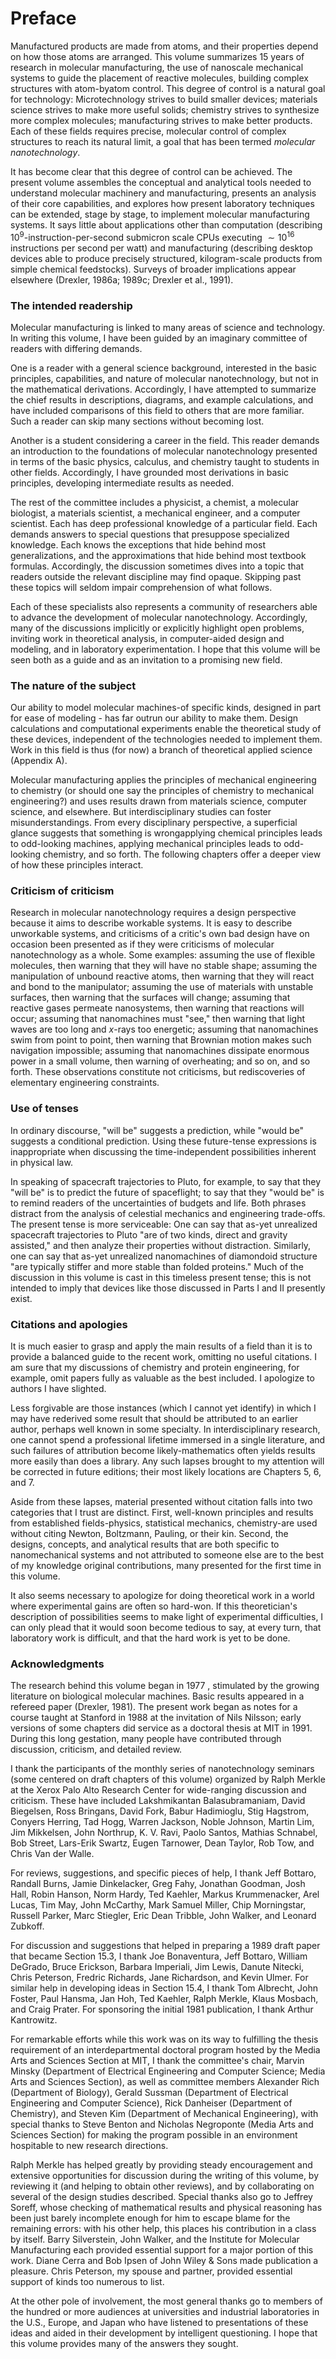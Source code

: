 # Preface


Manufactured products are made from atoms, and their properties depend on how those atoms are arranged. This volume summarizes 15 years of research in molecular manufacturing, the use of nanoscale mechanical systems to guide the placement of reactive molecules, building complex structures with atom-byatom control. This degree of control is a natural goal for technology: Microtechnology strives to build smaller devices; materials science strives to make more useful solids; chemistry strives to synthesize more complex molecules; manufacturing strives to make better products. Each of these fields requires precise, molecular control of complex structures to reach its natural limit, a goal that has been termed *molecular nanotechnology*.

It has become clear that this degree of control can be achieved. The present volume assembles the conceptual and analytical tools needed to understand molecular machinery and manufacturing, presents an analysis of their core capabilities, and explores how present laboratory techniques can be extended, stage by stage, to implement molecular manufacturing systems. It says little about applications other than computation (describing $10^{9}$-instruction-per-second submicron scale CPUs executing $\sim 10^{16}$ instructions per second per watt) and manufacturing (describing desktop devices able to produce precisely structured, kilogram-scale products from simple chemical feedstocks). Surveys of broader implications appear elsewhere (Drexler, 1986a; 1989c; Drexler et al., 1991).

### The intended readership

Molecular manufacturing is linked to many areas of science and technology. In writing this volume, I have been guided by an imaginary committee of readers with differing demands.

One is a reader with a general science background, interested in the basic principles, capabilities, and nature of molecular nanotechnology, but not in the mathematical derivations. Accordingly, I have attempted to summarize the chief results in descriptions, diagrams, and example calculations, and have included comparisons of this field to others that are more familiar. Such a reader can skip many sections without becoming lost.

Another is a student considering a career in the field. This reader demands an introduction to the foundations of molecular nanotechnology presented in terms of the basic physics, calculus, and chemistry taught to students in other fields. Accordingly, I have grounded most derivations in basic principles, developing intermediate results as needed.

The rest of the committee includes a physicist, a chemist, a molecular biologist, a materials scientist, a mechanical engineer, and a computer scientist. Each has deep professional knowledge of a particular field. Each demands answers to special questions that presuppose specialized knowledge. Each knows the exceptions that hide behind most generalizations, and the approximations that hide behind most textbook formulas. Accordingly, the discussion sometimes dives into a topic that readers outside the relevant discipline may find opaque. Skipping past these topics will seldom impair comprehension of what follows.

Each of these specialists also represents a community of researchers able to advance the development of molecular nanotechnology. Accordingly, many of the discussions implicitly or explicitly highlight open problems, inviting work in theoretical analysis, in computer-aided design and modeling, and in laboratory experimentation. I hope that this volume will be seen both as a guide and as an invitation to a promising new field.

### The nature of the subject

Our ability to model molecular machines-of specific kinds, designed in part for ease of modeling - has far outrun our ability to make them. Design calculations and computational experiments enable the theoretical study of these devices, independent of the technologies needed to implement them. Work in this field is thus (for now) a branch of theoretical applied science (Appendix A).

Molecular manufacturing applies the principles of mechanical engineering to chemistry (or should one say the principles of chemistry to mechanical engineering?) and uses results drawn from materials science, computer science, and elsewhere. But interdisciplinary studies can foster misunderstandings. From every disciplinary perspective, a superficial glance suggests that something is wrongapplying chemical principles leads to odd-looking machines, applying mechanical principles leads to odd-looking chemistry, and so forth. The following chapters offer a deeper view of how these principles interact.

### Criticism of criticism

Research in molecular nanotechnology requires a design perspective because it aims to describe workable systems. It is easy to describe unworkable systems, and criticisms of a critic's own bad design have on occasion been presented as if they were criticisms of molecular nanotechnology as a whole. Some examples: assuming the use of flexible molecules, then warning that they will have no stable shape; assuming the manipulation of unbound reactive atoms, then warning that they will react and bond to the manipulator; assuming the use of materials with unstable surfaces, then warning that the surfaces will change; assuming that reactive gases permeate nanosystems, then warning that reactions will occur; assuming that nanomachines must "see," then warning that light waves are too long and $x$-rays too energetic; assuming that nanomachines swim from point to point, then warning that Brownian motion makes such navigation impossible; assuming that nanomachines dissipate enormous power in a small volume, then warning of overheating; and so on, and so forth. These observations constitute not criticisms, but rediscoveries of elementary engineering constraints.

### Use of tenses

In ordinary discourse, "will be" suggests a prediction, while "would be" suggests a conditional prediction. Using these future-tense expressions is inappropriate when discussing the time-independent possibilities inherent in physical law.

In speaking of spacecraft trajectories to Pluto, for example, to say that they "will be" is to predict the future of spaceflight; to say that they "would be" is to remind readers of the uncertainties of budgets and life. Both phrases distract from the analysis of celestial mechanics and engineering trade-offs. The present tense is more serviceable: One can say that as-yet unrealized spacecraft trajectories to Pluto "are of two kinds, direct and gravity assisted," and then analyze their properties without distraction. Similarly, one can say that as-yet unrealized nanomachines of diamondoid structure "are typically stiffer and more stable than folded proteins." Much of the discussion in this volume is cast in this timeless present tense; this is not intended to imply that devices like those discussed in Parts I and II presently exist.

### Citations and apologies

It is much easier to grasp and apply the main results of a field than it is to provide a balanced guide to the recent work, omitting no useful citations. I am sure that my discussions of chemistry and protein engineering, for example, omit papers fully as valuable as the best included. I apologize to authors I have slighted.

Less forgivable are those instances (which I cannot yet identify) in which I may have rederived some result that should be attributed to an earlier author, perhaps well known in some specialty. In interdisciplinary research, one cannot spend a professional lifetime immersed in a single literature, and such failures of attribution become likely-mathematics often yields results more easily than does a library. Any such lapses brought to my attention will be corrected in future editions; their most likely locations are Chapters 5, 6, and 7.

Aside from these lapses, material presented without citation falls into two categories that I trust are distinct. First, well-known principles and results from established fields-physics, statistical mechanics, chemistry-are used without citing Newton, Boltzmann, Pauling, or their kin. Second, the designs, concepts, and analytical results that are both specific to nanomechanical systems and not attributed to someone else are to the best of my knowledge original contributions, many presented for the first time in this volume.

It also seems necessary to apologize for doing theoretical work in a world where experimental gains are often so hard-won. If this theoretician's description of possibilities seems to make light of experimental difficulties, I can only plead that it would soon become tedious to say, at every turn, that laboratory work is difficult, and that the hard work is yet to be done.

### Acknowledgments

The research behind this volume began in 1977 , stimulated by the growing literature on biological molecular machines. Basic results appeared in a refereed paper (Drexler, 1981). The present work began as notes for a course taught at Stanford in 1988 at the invitation of Nils Nilsson; early versions of some chapters did service as a doctoral thesis at MIT in 1991. During this long gestation, many people have contributed through discussion, criticism, and detailed review.

I thank the participants of the monthly series of nanotechnology seminars (some centered on draft chapters of this volume) organized by Ralph Merkle at the Xerox Palo Alto Research Center for wide-ranging discussion and criticism. These have included Lakshmikantan Balasubramaniam, David Biegelsen, Ross Bringans, David Fork, Babur Hadimioglu, Stig Hagstrom, Conyers Herring, Tad Hogg, Warren Jackson, Noble Johnson, Martin Lim, Jim Mikkelsen, John Northrup, K. V. Ravi, Paolo Santos, Mathias Schnabel, Bob Street, Lars-Erik Swartz, Eugen Tarnower, Dean Taylor, Rob Tow, and Chris Van der Walle.

For reviews, suggestions, and specific pieces of help, I thank Jeff Bottaro, Randall Burns, Jamie Dinkelacker, Greg Fahy, Jonathan Goodman, Josh Hall, Robin Hanson, Norm Hardy, Ted Kaehler, Markus Krummenacker, Arel Lucas, Tim May, John McCarthy, Mark Samuel Miller, Chip Morningstar, Russell Parker, Marc Stiegler, Eric Dean Tribble, John Walker, and Leonard Zubkoff.

For discussion and suggestions that helped in preparing a 1989 draft paper that became Section 15.3, I thank Joe Bonaventura, Jeff Bottaro, William DeGrado, Bruce Erickson, Barbara Imperiali, Jim Lewis, Danute Nitecki, Chris Peterson, Fredric Richards, Jane Richardson, and Kevin Ulmer. For similar help in developing ideas in Section 15.4, I thank Tom Albrecht, John Foster, Paul Hansma, Jan Hoh, Ted Kaehler, Ralph Merkle, Klaus Mosbach, and Craig Prater. For sponsoring the initial 1981 publication, I thank Arthur Kantrowitz.

For remarkable efforts while this work was on its way to fulfilling the thesis requirement of an interdepartmental doctoral program hosted by the Media Arts and Sciences Section at MIT, I thank the committee's chair, Marvin Minsky (Department of Electrical Engineering and Computer Science; Media Arts and Sciences Section), as well as committee members Alexander Rich (Department of Biology), Gerald Sussman (Department of Electrical Engineering and Computer Science), Rick Danheiser (Department of Chemistry), and Steven Kim (Department of Mechanical Engineering), with special thanks to Steve Benton and Nicholas Negroponte (Media Arts and Sciences Section) for making the program possible in an environment hospitable to new research directions.

Ralph Merkle has helped greatly by providing steady encouragement and extensive opportunities for discussion during the writing of this volume, by reviewing it (and helping to obtain other reviews), and by collaborating on several of the design studies described. Special thanks also go to Jeffrey Soreff, whose checking of mathematical results and physical reasoning has been just barely incomplete enough for him to escape blame for the remaining errors: with his other help, this places his contribution in a class by itself. Barry Silverstein, John Walker, and the Institute for Molecular Manufacturing each provided essential support for a major portion of this work. Diane Cerra and Bob Ipsen of John Wiley \& Sons made publication a pleasure. Chris Peterson, my spouse and partner, provided essential support of kinds too numerous to list.

At the other pole of involvement, the most general thanks go to members of the hundred or more audiences at universities and industrial laboratories in the U.S., Europe, and Japan who have listened to presentations of these ideas and aided in their development by intelligent questioning. I hope that this volume provides many of the answers they sought.